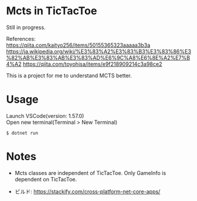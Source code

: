 # Mcts in TicTacToe
Still in progress.

References:  
https://qiita.com/kaityo256/items/50155365323aaaaa3b3a  
https://ja.wikipedia.org/wiki/%E3%83%A2%E3%83%B3%E3%83%86%E3%82%AB%E3%83%AB%E3%83%AD%E6%9C%A8%E6%8E%A2%E7%B4%A2
https://qiita.com/toyohisa/items/e9f218909214c3a98ce2

This is a project for me to understand MCTS better.


# Usage 
Launch VSCode(version: 1.57.0)  
Open new terminal(Terminal > New Terminal)  
```
$ dotnet run
```

# Notes
- Mcts classes are independent of TicTacToe. Only GameInfo is dependent on TicTacToe.

- ビルド:
https://stackify.com/cross-platform-net-core-apps/
